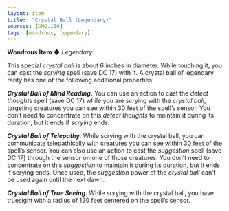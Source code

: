```yaml
---
layout: item
title:  "Crystal Ball (Legendary)"
sources: [DMG.159]
tags: [wondrous, legendary]
---
```


**Wondrous Item** ◆ *Legendary*

This special *crystal ball* is about 6 inches in diameter. While touching it, you can cast the *scrying* spell (save DC 17) with it. A crystal ball of legendary rarity has one of the following additional properties:

***Crystal Ball of Mind Reading.*** You can use an action to cast the *detect thoughts* spell (save DC 17) while you are scrying with the *crystal ball*, targeting creatures you can see within 30 feet of the spell’s sensor. You don’t need to concentrate on this *detect thoughts* to maintain it during its duration, but it ends if *scrying* ends.

***Crystal Ball of Telepathy.*** While scrying with the crystal ball, you can communicate telepathically with creatures you can see within 30 feet of the spell’s sensor. You can also use an action to cast the *suggestion* spell (save DC 17) through the sensor on one of those creatures. You don’t need to concentrate on this *suggestion* to maintain it during its duration, but it ends if scrying ends. Once used, the *suggestion* power of the *crystal ball* can’t be used again until the next dawn.

***Crystal Ball of True Seeing.*** While scrying with the crystal ball, you have truesight with a radius of 120 feet centered on the spell’s sensor.